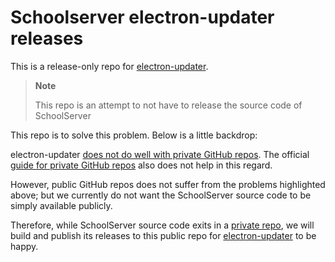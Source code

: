 # Schoolserver electron-updater releases

This is a release-only repo for [electron-updater](https://www.electron.build/auto-update).

> **Note**
> 
> This repo is an attempt to not have to release the source code of SchoolServer

This repo is to solve this problem. Below is a little backdrop:

electron-updater [does not do well with private GitHub repos](https://github.com/iffy/electron-updater-example/issues?q=is%3Aissue+is%3Aopen+private+github). The official [guide for private GitHub repos](https://www.electron.build/auto-update#private-github-update-repo) also does not help in this regard.

However, public GitHub repos does not suffer from the problems highlighted above; but we currently do not want the SchoolServer source code to be simply available publicly.

Therefore, while SchoolServer source code exits in a [private repo](https://github.com/damms005/schoolserver-vite), we will build and publish its releases to this public repo for [electron-updater](https://www.electron.build/auto-update) to be happy.
